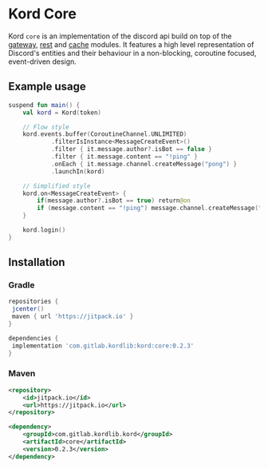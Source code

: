 # Kord Core

Kord `core` is an implementation of the discord api build on top of the [gateway](https://gitlab.com/kordlib/kord/tree/master/gateway), 
[rest](https://gitlab.com/kordlib/kord/tree/master/rest) and [cache](https://gitlab.com/kordlib/cache) modules. It features a high level representation of Discord's entities and their behaviour
in a non-blocking, coroutine focused, event-driven design.

## Example usage

```kotlin
suspend fun main() {
    val kord = Kord(token)

    // Flow style
    kord.events.buffer(CoroutineChannel.UNLIMITED)
            .filterIsInstance<MessageCreateEvent>()
            .filter { it.message.author?.isBot == false }
            .filter { it.message.content == "!ping" }
            .onEach { it.message.channel.createMessage("pong") }
            .launchIn(kord)

    // Simplified style
    kord.on<MessageCreateEvent> {
        if(message.author?.isBot == true) return@on
        if (message.content == "!ping") message.channel.createMessage("pong")
    }

    kord.login()
}
```

## Installation

### Gradle

```groovy
repositories {
 jcenter()
 maven { url 'https://jitpack.io' }
}
```

```groovy
dependencies {
 implementation 'com.gitlab.kordlib:kord:core:0.2.3'
}
```

### Maven

```xml
<repository>
    <id>jitpack.io</id>
    <url>https://jitpack.io</url>
</repository>
```

```xml
<dependency>
    <groupId>com.gitlab.kordlib.kord</groupId>
    <artifactId>core</artifactId>
    <version>0.2.3</version>
</dependency>
```